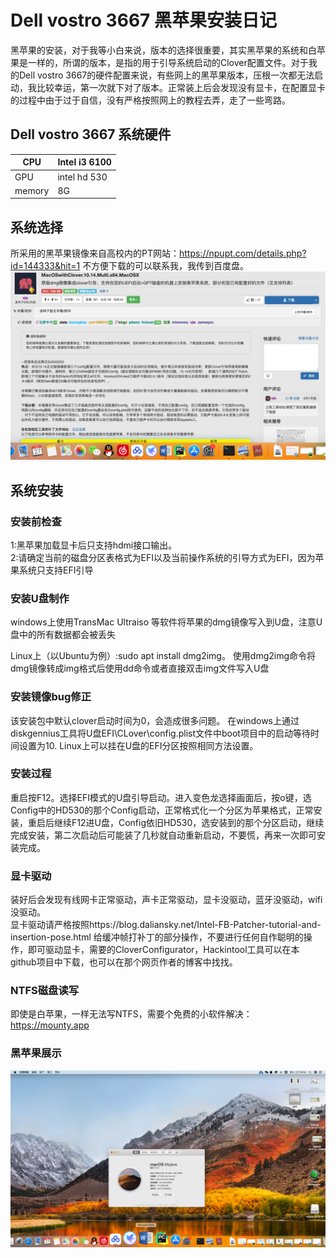 # Dell vostro 3667 黑苹果安装日记
黑苹果的安装，对于我等小白来说，版本的选择很重要，其实黑苹果的系统和白苹果是一样的，所谓的版本，是指的用于引导系统启动的Clover配置文件。对于我的Dell  vostro 3667的硬件配置来说，有些网上的黑苹果版本，压根一次都无法启动，我比较幸运，第一次就下对了版本。正常装上后会发现没有显卡，在配置显卡的过程中由于过于自信，没有严格按照网上的教程去弄，走了一些弯路。

## Dell vostro 3667 系统硬件

CPU | Intel i3 6100
----|---------------
GPU | intel hd 530
memory | 8G


## 系统选择
所采用的黑苹果镜像来自高校内的PT网站：https://npupt.com/details.php?id=144333&hit=1 不方便下载的可以联系我，我传到百度盘。
![黑苹果镜像](/pic1.png)


## 系统安装
### 安装前检查
1:黑苹果加载显卡后只支持hdmi接口输出。<br/>
2:请确定当前的磁盘分区表格式为EFI以及当前操作系统的引导方式为EFI，因为苹果系统只支持EFI引导

### 安装U盘制作
windows上使用TransMac Ultraiso 等软件将苹果的dmg镜像写入到U盘，注意U盘中的所有数据都会被丢失</br>

Linux上（以Ubuntu为例）:sudo apt install dmg2img。 使用dmg2img命令将dmg镜像转成img格式后使用dd命令或者直接双击img文件写入U盘

### 安装镜像bug修正
该安装包中默认clover启动时间为0，会造成很多问题。 在windows上通过diskgennius工具将U盘EFI\CLover\config.plist文件中boot项目中的启动等待时间设置为10.  Linux上可以挂在U盘的EFI分区按照相同方法设置。

### 安装过程
重启按F12。选择EFI模式的U盘引导启动。进入变色龙选择画面后，按o键，选Config中的HD530的那个Config启动，正常格式化一个分区为苹果格式，正常安装，重启后继续F12进U盘，Config依旧HD530，选安装到的那个分区启动，继续完成安装，第二次启动后可能装了几秒就自动重新启动，不要慌，再来一次即可安装完成。

### 显卡驱动
装好后会发现有线网卡正常驱动，声卡正常驱动，显卡没驱动，蓝牙没驱动，wifi没驱动。<br/>
显卡驱动请严格按照https://blog.daliansky.net/Intel-FB-Patcher-tutorial-and-insertion-pose.html 给缓冲帧打补丁的部分操作，不要进行任何自作聪明的操作，即可驱动显卡，需要的CloverConfigurator，Hackintool工具可以在本github项目中下载，也可以在那个网页作者的博客中找找。

### NTFS磁盘读写
即使是白苹果，一样无法写NTFS，需要个免费的小软件解决：https://mounty.app

### 黑苹果展示
![黑苹果展示](/pic2.png)




